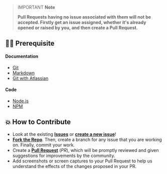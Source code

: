 > IMPORTANT **Note**
>
> **Pull Requests having no issue associated with them will not be accepted. Firstly get an issue assigned, whether it's already opened or raised by you, and then create a Pull Request.**

## 👨‍💻 Prerequisite

#### Documentation

- [Git](https://git-scm.com/)
- [Markdown](https://www.markdownguide.org/basic-syntax/)
- [Git with Atlassian](https://www.atlassian.com/git/tutorials/learn-git-with-bitbucket-cloud)

#### Code

- [Node.js](https://nodejs.org/en/)
- [NPM](https://www.npmjs.com/)

## 💥 How to Contribute

- Look at the existing [**Issues**](https://github.com/Pradumnasaraf/LinkFree-CLI/issues) or [**create a new issue**](https://github.com/Pradumnasaraf/LinkFree-CLI/issues/new/choose)!
- [**Fork the Repo**](https://github.com/Pradumnasaraf/LinkFree-CLI/fork). Then, create a branch for any issue that you are working on. Finally, commit your work.
- Create a **[Pull Request](https://github.com/Pradumnasaraf/LinkFree-CLI/compare)** (_PR_), which will be promptly reviewed and given suggestions for improvements by the community.
- Add screenshots or screen captures to your Pull Request to help us understand the effects of the changes proposed in your PR.
